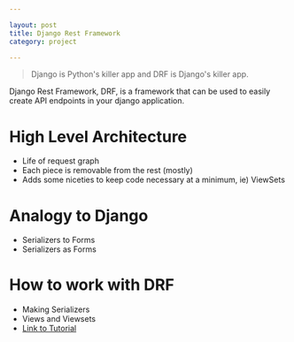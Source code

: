 ```yaml
---

layout: post
title: Django Rest Framework
category: project

---
```


> Django is Python's killer app and DRF is Django's killer app.

Django Rest Framework, DRF, is a framework that can be used to easily create
API endpoints in your django application.

# High Level Architecture

- Life of request graph
- Each piece is removable from the rest (mostly)
- Adds some niceties to keep code necessary at a minimum, ie) ViewSets

# Analogy to Django

- Serializers to Forms
- Serializers as Forms

# How to work with DRF

- Making Serializers
- Views and Viewsets
- [Link to Tutorial](http://www.django-rest-framework.org/tutorial/quickstart/)

